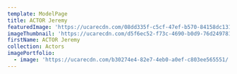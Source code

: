 ```yaml
---
template: ModelPage
title: ACTOR Jeremy
featuredImage: 'https://ucarecdn.com/08dd335f-c5cf-47ef-b570-84158dc1315a/'
imageThumbnail: 'https://ucarecdn.com/d5f6ec52-f73c-4690-b0d9-76d249781a2e/'
firstName: ACTOR Jeremy
collection: Actors
imagePortfolio:
  - image: 'https://ucarecdn.com/b30274e4-82e7-4eb0-a0ef-c803ee565551/'
---
```



